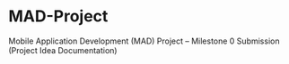 # MAD-Project
Mobile Application Development (MAD) Project – Milestone 0 Submission (Project Idea Documentation)
